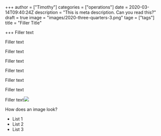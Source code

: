 +++
author = ["Timothy"]
categories = ["operations"]
date = 2020-03-14T09:40:24Z
description = "This is meta description. Can you read this?"
draft = true
image = "images/2020-three-quarters-3.png"
tage = ["tags"]
title = "Filler Title"

+++
Filler text 

Filler text

Filler text

Filler text

Filler text

Filler text

Filler text

Filler text![](/images/FE18AEF9-C494-446B-9675-FE6904C2C19E.jpeg)

How does an image look?

* List 1
* List 2
* List 3